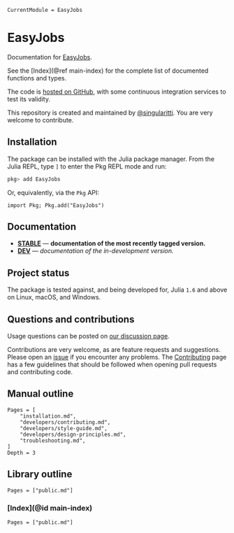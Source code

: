 ```@meta
CurrentModule = EasyJobs
```

# EasyJobs

Documentation for [EasyJobs](https://github.com/MineralsCloud/EasyJobs.jl).

See the [Index](@ref main-index) for the complete list of documented functions
and types.

The code is [hosted on GitHub](https://github.com/MineralsCloud/EasyJobs.jl),
with some continuous integration services to test its validity.

This repository is created and maintained by [@singularitti](https://github.com/singularitti).
You are very welcome to contribute.

## Installation

The package can be installed with the Julia package manager.
From the Julia REPL, type `]` to enter the Pkg REPL mode and run:

```julia
pkg> add EasyJobs
```

Or, equivalently, via the `Pkg` API:

```@repl
import Pkg; Pkg.add("EasyJobs")
```

## Documentation

- [**STABLE**](https://MineralsCloud.github.io/EasyJobs.jl/stable) — **documentation of the most recently tagged version.**
- [**DEV**](https://MineralsCloud.github.io/EasyJobs.jl/dev) — _documentation of the in-development version._

## Project status

The package is tested against, and being developed for, Julia `1.6` and above on Linux,
macOS, and Windows.

## Questions and contributions

Usage questions can be posted on
[our discussion page](https://github.com/MineralsCloud/EasyJobs.jl/discussions).

Contributions are very welcome, as are feature requests and suggestions. Please open an
[issue](https://github.com/MineralsCloud/EasyJobs.jl/issues)
if you encounter any problems. The [Contributing](@ref) page has
a few guidelines that should be followed when opening pull requests and contributing code.

## Manual outline

```@contents
Pages = [
    "installation.md",
    "developers/contributing.md",
    "developers/style-guide.md",
    "developers/design-principles.md",
    "troubleshooting.md",
]
Depth = 3
```

## Library outline

```@contents
Pages = ["public.md"]
```

### [Index](@id main-index)

```@index
Pages = ["public.md"]
```
